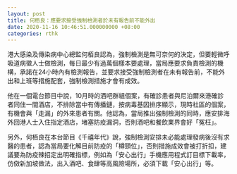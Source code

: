 ```yaml
---
layout: post
title: 何栢良：應要求接受強制檢測者於未有報告前不能外出
date: 2020-11-16 10:46:51.000000000 +08:00
categories: rthk
---
```


港大感染及傳染病中心總監何栢良認為，強制檢測是無可奈何的決定，但要輕微呼吸道病徵人士做檢測，每日最少有過萬個樣本要處理，當局應要求負責檢測的機構，承諾在24小時內有檢測報告，並要求接受強制檢測者在未有報告前，不能外出和上班等措施配套，強制檢測措施才會有成效。

他在一個電台節目中說，10月時的酒吧群組個案，有確診患者與尼泊爾來港確診者同住一間酒店，不排除當中有傳播鏈，按病毒基因排序顯示，現時社區的個案，有機會與「走漏」的外來患者有關。他認為，當局推出強制檢測的同時，應安排海外回港人士入住指定酒店，堵塞防疫漏洞，否則酒吧和餐飲業界會好「冤枉」。

另外，何栢良在本台節目《千禧年代》說，強制檢測安排未必能處理發病後沒有求醫的患者，認為當局要化解目前防疫的「樽頸位」，否則措施成效會被打折扣，建議要為防疫辣招定出明確指標，例如為「安心出行」手機應用程式訂目標下載率，仿傚新加坡做法，出入酒吧、食肆等高風險場所，必須下載「安心出行」等。
